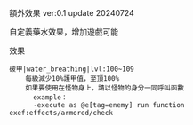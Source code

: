 
額外效果
ver:0.1
update 20240724

自定義藥水效果，增加遊戲可能

效果

    破甲|water_breathing|lvl:100~109
        每級減少10%護甲值，至頂100%
        如果要使用在怪物身上，請以怪物的身分一同呼叫函數
          example：
          -execute as @e[tag=enemy] run function exef:effects/armored/check

